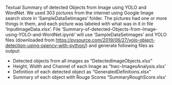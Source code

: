 Textual Summary of detected Objects from Image using YOLO and WordNet.
We used 303 pictures from the internet using Google Image search store in ‘SampleDataSetimages’ folder. The pictures had one or more things in them, and each picture was labeled with what was in it in file ‘InputImageData.xlsx’. 
File ‘Summary-of-detected-Objects-from-Image-using-YOLO-and-WordNet.ipynb’ will use ‘SampleDataSetimages’ and YOLO files (downloaded from https://pysource.com/2019/06/27/yolo-object-detection-using-opencv-with-python/) and generate following files as output:
-	Detected objects from all images as “DetectedImageObjects.xlsx”
-	Height, Width and Channel of each Image as “hwc-ImagesAnalysis.xlsx’
-	Definition of each detected object as “GeneratedDefinitions.xlsx”
-	Summary of each object with Rouge Scores “SummaryRoughScore.xlsx’
